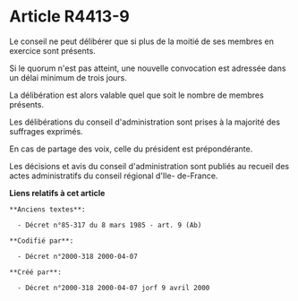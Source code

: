 # Article R4413-9

Le conseil ne peut délibérer que si plus de la moitié de ses membres en exercice sont présents.

Si le quorum n'est pas atteint, une nouvelle convocation est adressée dans un délai minimum de trois jours.

La délibération est alors valable quel que soit le nombre de membres présents.

Les délibérations du conseil d'administration sont prises à la majorité des suffrages exprimés.

En cas de partage des voix, celle du président est prépondérante.

Les décisions et avis du conseil d'administration sont publiés au recueil des actes administratifs du conseil régional d'Ile-
de-France.

**Liens relatifs à cet article**

	**Anciens textes**:

	  - Décret n°85-317 du 8 mars 1985 - art. 9 (Ab)

	**Codifié par**:

	  - Décret n°2000-318 2000-04-07

	**Créé par**:

	  - Décret n°2000-318 2000-04-07 jorf 9 avril 2000

